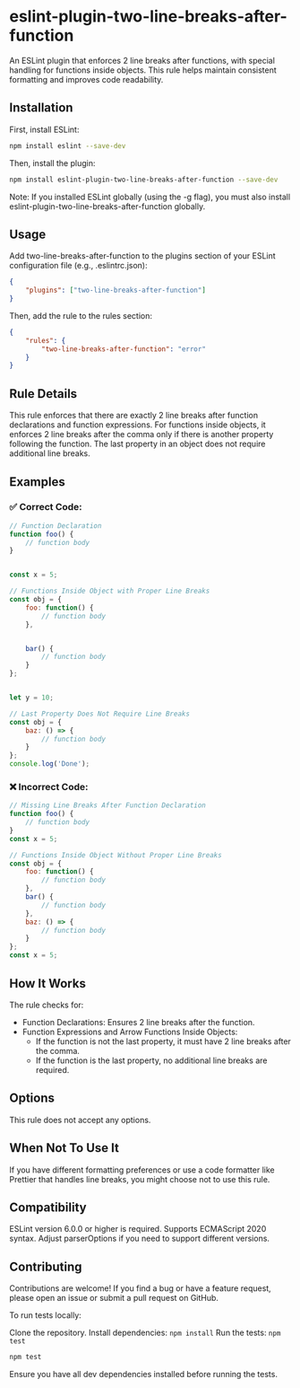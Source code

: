 # eslint-plugin-two-line-breaks-after-function

An ESLint plugin that enforces 2 line breaks after functions, with special handling for functions inside objects. This rule helps maintain consistent formatting and improves code readability.

## Installation
First, install ESLint:

```bash
npm install eslint --save-dev
```

Then, install the plugin:

```bash
npm install eslint-plugin-two-line-breaks-after-function --save-dev
```

Note: If you installed ESLint globally (using the -g flag), you must also install eslint-plugin-two-line-breaks-after-function globally.

## Usage
Add two-line-breaks-after-function to the plugins section of your ESLint configuration file (e.g., .eslintrc.json):

```json
{
    "plugins": ["two-line-breaks-after-function"]
}
```
Then, add the rule to the rules section:

```json
{
    "rules": {
        "two-line-breaks-after-function": "error"
    }
}
```

## Rule Details
This rule enforces that there are exactly 2 line breaks after function declarations and function expressions. For functions inside objects, it enforces 2 line breaks after the comma only if there is another property following the function. The last property in an object does not require additional line breaks.

## Examples

### ✅ Correct Code:
```javascript
// Function Declaration
function foo() {
    // function body
}


const x = 5;
```

```javascript
// Functions Inside Object with Proper Line Breaks
const obj = {
    foo: function() {
        // function body
    },


    bar() {
        // function body
    }
};


let y = 10;
```

```javascript
// Last Property Does Not Require Line Breaks
const obj = {
    baz: () => {
        // function body
    }
};
console.log('Done');
```

### ❌ Incorrect Code:
```javascript
// Missing Line Breaks After Function Declaration
function foo() {
    // function body
}
const x = 5;
```

```javascript
// Functions Inside Object Without Proper Line Breaks
const obj = {
    foo: function() {
        // function body
    },
    bar() {
        // function body
    },
    baz: () => {
        // function body
    }
};
const x = 5;
```

## How It Works
The rule checks for:

- Function Declarations: Ensures 2 line breaks after the function.
- Function Expressions and Arrow Functions Inside Objects:
    - If the function is not the last property, it must have 2 line breaks after the comma.
    - If the function is the last property, no additional line breaks are required.

## Options
This rule does not accept any options.

## When Not To Use It
If you have different formatting preferences or use a code formatter like Prettier that handles line breaks, you might choose not to use this rule.

## Compatibility
ESLint version 6.0.0 or higher is required.
Supports ECMAScript 2020 syntax. Adjust parserOptions if you need to support different versions.

## Contributing
Contributions are welcome! If you find a bug or have a feature request, please open an issue or submit a pull request on GitHub.

To run tests locally:

Clone the repository.
Install dependencies: `npm install`
Run the tests: `npm test`


```bash
npm test
```

Ensure you have all dev dependencies installed before running the tests.